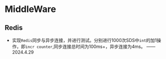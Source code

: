 # MiddleWare


## Redis
+ 实现`Redis`同步与异步连接，并进行测试。分别进行1000次SDS中`int`的加1操作，即`incr counter`,同步连接总时间为100ms+，异步连接为4ms。 —— 2024.4.29
